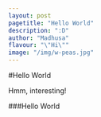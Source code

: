 ```yaml
---
layout: post 
pagetitle: "Hello World"
description: ":D"
author: "Madhusa"
flavour: "\"Hi\""
image: "/img/w-peas.jpg"
---
```


#Hello World

Hmm, interesting! 




###Hello World